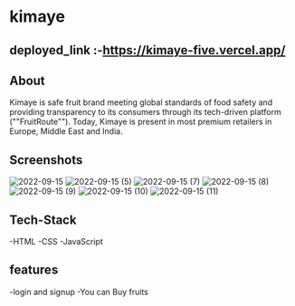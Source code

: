 # kimaye
## deployed_link  :-https://kimaye-five.vercel.app/
## About
Kimaye is safe fruit brand meeting global standards of food safety and providing transparency to its consumers through its tech-driven platform (""FruitRoute""). Today, Kimaye is present in most premium retailers in Europe, Middle East and India.

## Screenshots
![2022-09-15](https://user-images.githubusercontent.com/101567990/190312940-86f7bf8a-3270-4aec-b958-adc9e5e28a45.png)
![2022-09-15 (5)](https://user-images.githubusercontent.com/101567990/190312969-36216d16-ea81-4bd3-b8bd-ce0b6323bc60.png)
![2022-09-15 (7)](https://user-images.githubusercontent.com/101567990/190313003-7bb6a893-8e8c-4fd2-9ef1-64178b02bf74.png)
![2022-09-15 (8)](https://user-images.githubusercontent.com/101567990/190313050-6c0cd4df-786c-4509-9d69-69496aac7d08.png)
![2022-09-15 (9)](https://user-images.githubusercontent.com/101567990/190313053-41d07828-fd56-4ac1-a31c-6e3e99d33fde.png)
![2022-09-15 (10)](https://user-images.githubusercontent.com/101567990/190313059-78c15ec8-6266-4851-9e61-38f6cb0f746a.png)
![2022-09-15 (11)](https://user-images.githubusercontent.com/101567990/190313290-f0d3ad50-16ca-40b4-a4fd-b64a36555a75.png)

## Tech-Stack
-HTML
-CSS
-JavaScript

## features
-login and signup
-You can Buy fruits
